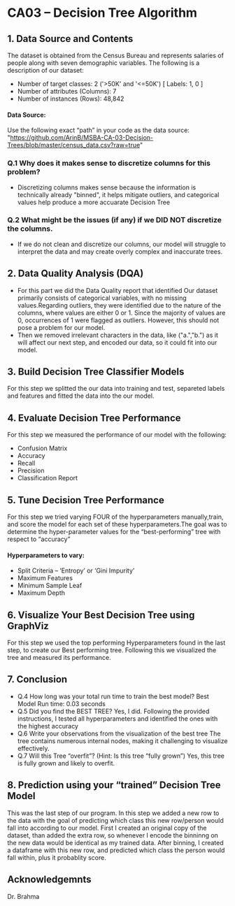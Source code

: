# CA03 – Decision Tree Algorithm

## 1. Data Source and Contents
The dataset is obtained from the Census Bureau and represents salaries of people along
with seven demographic variables. The following is a description of our dataset:
- Number of target classes: 2 ('>50K' and '<=50K') [ Labels: 1, 0 ]
- Number of attributes (Columns): 7
- Number of instances (Rows): 48,842
#### Data Source:
Use the following exact “path” in your code as the data source:
"https://github.com/ArinB/MSBA-CA-03-Decision-Trees/blob/master/census_data.csv?raw=true"

### Q.1 Why does it makes sense to discretize columns for this problem?
- Discretizing columns makes sense because the information is technically already "binned", it helps mitigate outliers, and categorical values help produce a more accuarate Decision Tree
### Q.2 What might be the issues (if any) if we DID NOT discretize the columns.
- If we do not clean and discretize our columns, our model will struggle to interpret the data and may create overly complex and inaccurate trees.

## 2. Data Quality Analysis (DQA)
- For this part we did the Data Quality report that identified Our dataset primarily consists of categorical variables, with no missing values.Regarding outliers, they were identified due to the nature of the columns, where values are either 0 or 1. Since the majority of values are 0, occurrences of 1 were flagged as outliers. However, this should not pose a problem for our model.
- Then we removed irrelevant characters in the data, like ("a.","b.") as it will affect our next step, and encoded our data, so it could fit into our model.

## 3. Build Decision Tree Classifier Models
For this step we splitted the our data into training and test, separeted labels and features and fitted the data into the our model.

## 4. Evaluate Decision Tree Performance
For this step we measured the performance of our model with the following:
- Confusion Matrix
- Accuracy
- Recall
- Precision
- Classification Report

## 5. Tune Decision Tree Performance
For this step we tried varying FOUR of the hyperparameters manually,train, and score the model for each set of these hyperparameters.The goal was to determine the hyper-parameter values for the “best-performing” tree with respect to “accuracy”

#### Hyperparameters to vary: 
- Split Criteria – ‘Entropy’ or ‘Gini Impurity’ 
- Maximum Features 
- Minimum Sample Leaf 
- Maximum Depth

## 6. Visualize Your Best Decision Tree using GraphViz
For this step we used the top performing Hyperparameters found in the last step, to create our Best performing tree. Following this we visualized the tree and measured its performance.

## 7. Conclusion
- Q.4 How long was your total run time to train the best model?
Best Model Run time: 0.03 seconds
- Q.5 Did you find the BEST TREE?
Yes, I did. Following the provided instructions, I tested all hyperparameters and identified the ones with the highest accuracy
- Q.6 Write your observations from the visualization of the best tree
The tree contains numerous internal nodes, making it challenging to visualize effectively.
- Q.7 Will this Tree “overfit”? (Hint: Is this tree “fully grown”)
Yes, this tree is fully grown and likely to overfit.

## 8. Prediction using your “trained” Decision Tree Model
This was the last step of our program. In this step we added a new row to the data with the goal of predicting which class this new row/person would fall into according to our model.
First I created an original copy of the dataset, than added the extra row, so whenever I encode the binninng on the new data would be identical as my trained data. After binning, I created a dataframe with this new row, and predicted which class the person would fall within, plus it probablity score.

## Acknowledgemnts
Dr. Brahma
